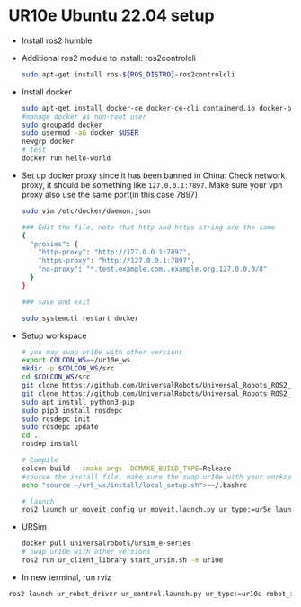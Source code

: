 # UR10e Ubuntu 22.04 setup

* Install ros2 humble
* Additional ros2 module to install: ros2controlcli

  ```bash
  sudo apt-get install ros-${ROS_DISTRO}-ros2controlcli
  ```

* Install docker

  ```bash
  sudo apt-get install docker-ce docker-ce-cli containerd.io docker-buildx-plugin docker-compose-plugin
  #manage docker as non-root user
  sudo groupadd docker
  sudo usermod -aG docker $USER
  newgrp docker
  # test
  docker run hello-world
  ```
* Set up docker proxy since it has been banned in China: Check network proxy, it should be something like `127.0.0.1:7897`. Make sure your vpn proxy also use the same port(in this case 7897)

  ```bash
  sudo vim /etc/docker/daemon.json

  ### Edit the file, note that http and https string are the same
  {
    "proxies": {
      "http-proxy": "http://127.0.0.1:7897",
      "https-proxy": "http://127.0.0.1:7897",
      "no-proxy": "*.test.example.com,.example.org,127.0.0.0/8"
    }
  }

  ### save and exit

  sudo systemctl restart docker
  ```
* Setup workspace

  ```bash
  # you may swap ur10e with other versions
  export COLCON_WS=~/ur10e_ws
  mkdir -p $COLCON_WS/src 
  cd $COLCON_WS/src
  git clone https://github.com/UniversalRobots/Universal_Robots_ROS2_Driver.git -b humble
  git clone https://github.com/UniversalRobots/Universal_Robots_ROS2_Description.git -b humble
  sudo apt install python3-pip
  sudo pip3 install rosdepc
  sudo rosdepc init 
  sudo rosdepc update
  cd ..
  rosdep install

  # Compile
  colcon build --cmake-args -DCMAKE_BUILD_TYPE=Release
  #source the install file, make sure the swap ur10e with your workspace name
  echo "source ~/ur5_ws/install/local_setup.sh">>~/.bashrc

  # launch
  ros2 launch ur_moveit_config ur_moveit.launch.py ur_type:=ur5e launch_rviz:=true
  ```
* URSim

  ```bash
  docker pull universalrobots/ursim_e-series
  # swap ur10e with other versions
  ros2 run ur_client_library start_ursim.sh -m ur10e

  ```
* In new terminal, run rviz

```bash
ros2 launch ur_robot_driver ur_control.launch.py ur_type:=ur10e robot_ip:=192.168.56.101 launch_rviz:=true
```
